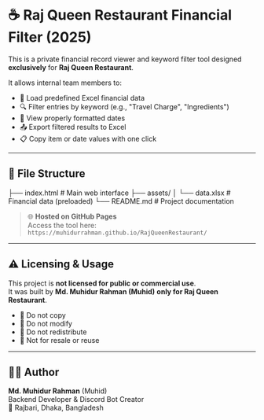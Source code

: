 # ☕ Raj Queen Restaurant Financial Filter (2025)

This is a private financial record viewer and keyword filter tool designed **exclusively** for **Raj Queen Restaurant**.

It allows internal team members to:
- 📂 Load predefined Excel financial data
- 🔍 Filter entries by keyword (e.g., "Travel Charge", "Ingredients")
- 📅 View properly formatted dates
- 📤 Export filtered results to Excel
- 📋 Copy item or date values with one click

---

## 📁 File Structure

├── index.html # Main web interface
├── assets/
│ └── data.xlsx # Financial data (preloaded)
└── README.md # Project documentation


> 🌐 **Hosted on GitHub Pages**  
> Access the tool here: `https://muhidurrahman.github.io/RajQueenRestaurant/`

---

## ⚠️ Licensing & Usage

This project is **not licensed for public or commercial use**.  
It was built by **Md. Muhidur Rahman (Muhid)** **only for Raj Queen Restaurant**.

- 🚫 Do not copy
- 🚫 Do not modify
- 🚫 Do not redistribute
- 🚫 Not for resale or reuse

---

## 👨‍💻 Author

**Md. Muhidur Rahman** (Muhid)  
Backend Developer & Discord Bot Creator  
📍 Rajbari, Dhaka, Bangladesh  
